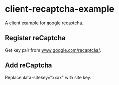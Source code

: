 # client-recaptcha-example
A client example for google recaptcha.

## Register reCaptcha
Get key pair from www.google.com/recaptcha/.

## Add reCaptcha
Replace data-sitekey="xxxx" with site key.
